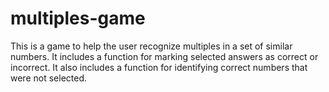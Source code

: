 # multiples-game
This is a game to help the user recognize multiples in a set of similar numbers.  It includes a function for marking selected answers as correct or incorrect.  It also includes a function for identifying correct numbers that were not selected.

